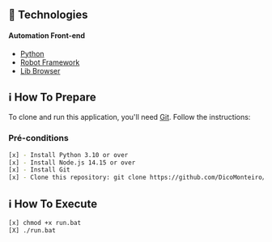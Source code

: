 ## :rocket: Technologies

#### Automation Front-end

-  [Python](https://www.python.org/)
-  [Robot Framework](https://robotframework.org/)
-  [Lib Browser](https://github.com/MarketSquare/robotframework-browser)

## :information_source: How To Prepare

To clone and run this application, you'll need [Git](https://git-scm.com). Follow the instructions:

### Pré-conditions ###

```bash
[x] - Install Python 3.10 or over
[x] - Install Node.js 14.15 or over
[x] - Install Git
[x] - Clone this repository: git clone https://github.com/DicoMonteiro/trader-sticker
```

## :information_source: How To Execute

```bash
[x] chmod +x run.bat
[X] ./run.bat
```

